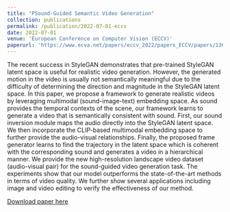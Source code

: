 ```yaml
---
title: "PSound-Guided Semantic Video Generation"
collection: publications
permalink: /publication/2022-07-01-eccv
date: 2022-07-01
venue: 'European Conference on Computer Vision (ECCV)'
paperurl: 'https://www.ecva.net/papers/eccv_2022/papers_ECCV/papers/136770034.pdf'
---
```

The recent success in StyleGAN demonstrates that pre-trained StyleGAN latent space is useful for realistic video generation. However, the generated motion in the video is usually not semantically meaningful due to the difficulty of determining the direction and magnitude in the StyleGAN latent space. In this paper, we propose a framework to generate realistic videos by leveraging multimodal (sound-image-text) embedding space. As sound provides the temporal contexts of the scene, our framework learns to generate a video that is semantically consistent with sound. First, our sound inversion module maps the audio directly into the StyleGAN latent space. We then incorporate the CLIP-based multimodal embedding space to further provide the audio-visual relationships. Finally, the proposed frame generator learns to find the trajectory in the latent space which is coherent with the corresponding sound and generates a video in a hierarchical manner. We provide the new high-resolution landscape video dataset (audio-visual pair) for the sound-guided video generation task. The experiments show that our model outperforms the state-of-the-art methods in terms of video quality. We further show several applications including image and video editing to verify the effectiveness of our method.

[Download paper here](https://www.ecva.net/papers/eccv_2022/papers_ECCV/papers/136770034.pdf)